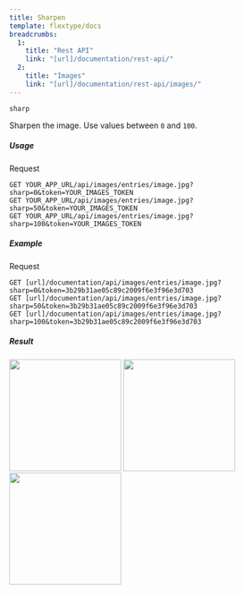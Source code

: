 ```yaml
---
title: Sharpen
template: flextype/docs
breadcrumbs:
  1:
    title: "Rest API"
    link: "[url]/documentation/rest-api/"
  2:
    title: "Images"
    link: "[url]/documentation/rest-api/images/"
---
```


`sharp`

Sharpen the image. Use values between `0` and `100`.

##### Usage

<div class="file-header">Request</div>

```http
GET YOUR_APP_URL/api/images/entries/image.jpg?sharp=0&token=YOUR_IMAGES_TOKEN
GET YOUR_APP_URL/api/images/entries/image.jpg?sharp=50&token=YOUR_IMAGES_TOKEN
GET YOUR_APP_URL/api/images/entries/image.jpg?sharp=100&token=YOUR_IMAGES_TOKEN
```

##### Example

<div class="file-header">Request</div>

```http
GET [url]/documentation/api/images/entries/image.jpg?sharp=0&token=3b29b31ae05c89c2009f6e3f96e3d703
GET [url]/documentation/api/images/entries/image.jpg?sharp=50&token=3b29b31ae05c89c2009f6e3f96e3d703
GET [url]/documentation/api/images/entries/image.jpg?sharp=100&token=3b29b31ae05c89c2009f6e3f96e3d703
```

##### Result

<img width="200" class="inline" src="[url]/api/images/entries/image.jpg?sharp=0&token=3b29b31ae05c89c2009f6e3f96e3d703">
<img width="200" class="inline" src="[url]/api/images/entries/image.jpg?sharp=50&token=3b29b31ae05c89c2009f6e3f96e3d703">
<img width="200" class="inline" src="[url]/api/images/entries/image.jpg?sharp=100&token=3b29b31ae05c89c2009f6e3f96e3d703">
